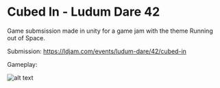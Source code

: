 # Cubed In - Ludum Dare 42

Game submsission made in unity for a game jam with the theme Running out of Space.

Submission: https://ldjam.com/events/ludum-dare/42/cubed-in

Gameplay:

![alt text](https://static.jam.vg/raw/810/9/z/168cc.gif)
